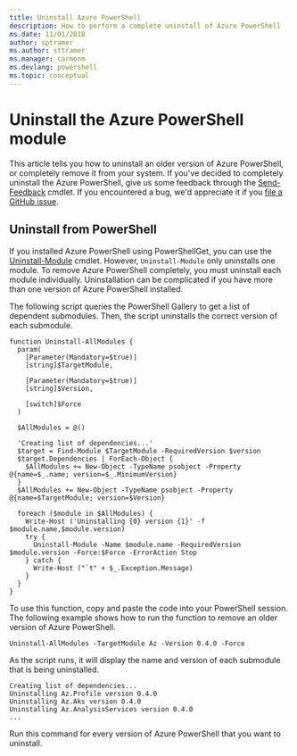 ```yaml
---
title: Uninstall Azure PowerShell
description: How to perform a complete uninstall of Azure PowerShell
ms.date: 11/01/2018
author: sptramer
ms.author: sttramer
ms.manager: carmonm
ms.devlang: powershell
ms.topic: conceptual
---
```

# Uninstall the Azure PowerShell module

This article tells you how to uninstall an older version of Azure PowerShell, or completely remove it from
your system. If you've decided to completely uninstall the Azure PowerShell, give us some feedback
through the [Send-Feedback](/powershell/module/az.profile/send-feedback) cmdlet.
If you encountered a bug, we'd appreciate it if you [file a GitHub issue](https://github.com/azure/azure-powershell/issues).

## Uninstall from PowerShell

If you installed Azure PowerShell using PowerShellGet, you can use the
[Uninstall-Module](/powershell/module/powershellget/uninstall-module) cmdlet. However,
`Uninstall-Module` only uninstalls one module. To remove Azure PowerShell completely, you must
uninstall each module individually. Uninstallation can be complicated if you have more than one version of Azure
PowerShell installed.

The following script queries the PowerShell Gallery to get a list of dependent submodules. Then, the script
uninstalls the correct version of each submodule.

```powershell-interactive
function Uninstall-AllModules {
  param(
    [Parameter(Mandatory=$true)]
    [string]$TargetModule,

    [Parameter(Mandatory=$true)]
    [string]$Version,

    [switch]$Force
  )

  $AllModules = @()

  'Creating list of dependencies...'
  $target = Find-Module $TargetModule -RequiredVersion $version
  $target.Dependencies | ForEach-Object {
    $AllModules += New-Object -TypeName psobject -Property @{name=$_.name; version=$_.MinimumVersion}
  }
  $AllModules += New-Object -TypeName psobject -Property @{name=$TargetModule; version=$Version}

  foreach ($module in $AllModules) {
    Write-Host ('Uninstalling {0} version {1}' -f $module.name,$module.version)
    try {
      Uninstall-Module -Name $module.name -RequiredVersion $module.version -Force:$Force -ErrorAction Stop
    } catch {
      Write-Host ("`t" + $_.Exception.Message)
    }
  }
}
```

To use this function, copy and paste the code into your PowerShell session. The following example
shows how to run the function to remove an older version of Azure PowerShell.

```powershell-interactive
Uninstall-AllModules -TargetModule Az -Version 0.4.0 -Force
```

As the script runs, it will display the name and version of each submodule that is being
uninstalled.

```output
Creating list of dependencies...
Uninstalling Az.Profile version 0.4.0
Uninstalling Az.Aks version 0.4.0
Uninstalling Az.AnalysisServices version 0.4.0
...
```

Run this command for every version of Azure PowerShell that you want to uninstall.
